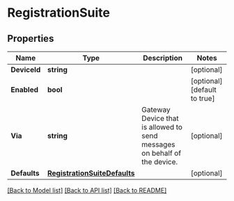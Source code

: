 # RegistrationSuite

## Properties

Name | Type | Description | Notes
------------ | ------------- | ------------- | -------------
**DeviceId** | **string** |  | [optional] 
**Enabled** | **bool** |  | [optional] [default to true]
**Via** | **string** | Gateway Device that is allowed to send messages on behalf of the device. | [optional] 
**Defaults** | [**RegistrationSuiteDefaults**](registration_suite_defaults.md) |  | [optional] 

[[Back to Model list]](../README.md#documentation-for-models) [[Back to API list]](../README.md#documentation-for-api-endpoints) [[Back to README]](../README.md)


